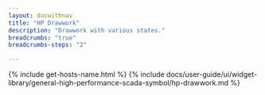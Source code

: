 ```yaml
---
layout: docwithnav
title: "HP Drawwork"
description: "Drawwork with various states."
breadcrumbs: "true"
breadcrumbs-steps: "2"

---
```

{% include get-hosts-name.html %}
{% include docs/user-guide/ui/widget-library/general-high-performance-scada-symbol/hp-drawwork.md %}
